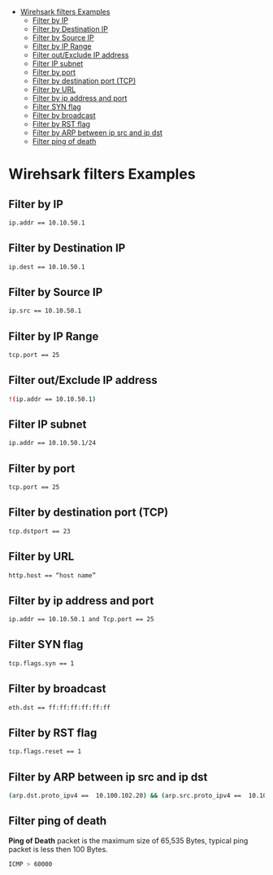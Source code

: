 <!--ts-->
   * [Wirehsark filters Examples](#wirehsark-filters-examples)
      * [Filter by IP](#filter-by-ip)
      * [Filter by Destination IP](#filter-by-destination-ip)
      * [Filter by Source IP](#filter-by-source-ip)
      * [Filter by IP Range](#filter-by-ip-range)
      * [Filter out/Exclude IP address](#filter-outexclude-ip-address)
      * [Filter IP subnet](#filter-ip-subnet)
      * [Filter by port](#filter-by-port)
      * [Filter by destination port (TCP)](#filter-by-destination-port-tcp)
      * [Filter by URL](#filter-by-url)
      * [Filter by ip address and port](#filter-by-ip-address-and-port)
      * [Filter SYN flag](#filter-syn-flag)
      * [Filter by broadcast](#filter-by-broadcast)
      * [Filter by RST flag](#filter-by-rst-flag)
      * [Filter by ARP between ip src and ip dst](#filter-by-arp-between-ip-src-and-ip-dst)
      * [Filter ping of death](#filter-ping-of-death)

<!-- Added by: gil_diy, at: 2020-07-01T12:57+03:00 -->

<!--te-->


# Wirehsark filters Examples

## Filter by IP

```bash
ip.addr == 10.10.50.1
```

## Filter by Destination IP

```bash
ip.dest == 10.10.50.1
```

## Filter by Source IP

```bash
ip.src == 10.10.50.1
```

## Filter by IP Range

```bash
tcp.port == 25
```

## Filter out/Exclude IP address

```bash
!(ip.addr == 10.10.50.1)
```

## Filter IP subnet

```bash
ip.addr == 10.10.50.1/24
```

## Filter by port

```bash
tcp.port == 25
```

## Filter by destination port (TCP)

```bash
tcp.dstport == 23
```

## Filter by URL
```bash
http.host == “host name”
```

## Filter by ip address and port
```bash
ip.addr == 10.10.50.1 and Tcp.port == 25
```

## Filter SYN flag

```bash
tcp.flags.syn == 1
```

## Filter by broadcast 

```bash
eth.dst == ff:ff:ff:ff:ff:ff
```

## Filter by RST flag

```bash
tcp.flags.reset == 1
```

## Filter by ARP between ip src and ip dst

```bash
(arp.dst.proto_ipv4 ==  10.100.102.20) && (arp.src.proto_ipv4 ==  10.100.102.14)
```

## Filter ping of death

**Ping of Death** packet is the maximum size of 65,535 Bytes,
typical ping packet is less then 100 Bytes.

```bash
ICMP > 60000
```